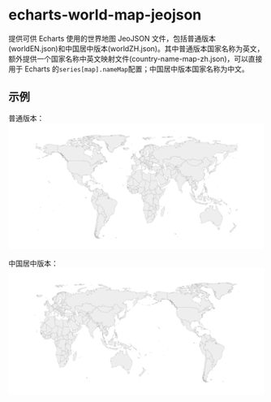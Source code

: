 # echarts-world-map-jeojson

提供可供 Echarts 使用的世界地图 JeoJSON 文件，包括普通版本(worldEN.json)和中国居中版本(worldZH.json)。其中普通版本国家名称为英文，额外提供一个国家名称中英文映射文件(country-name-map-zh.json)，可以直接用于 Echarts 的`series[map].nameMap`配置；中国居中版本国家名称为中文。

## 示例

普通版本：
![worldEN.json](./assets/en.png)

中国居中版本：
![worldZH.json](./assets/zh.png)

